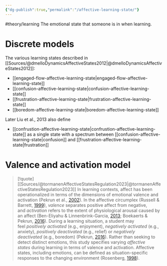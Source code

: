 ```yaml
---
{"dg-publish":true,"permalink":"/affective-learning-state/"}
---
```


#theory/learning
The emotional state that someone is in when learning. 

# Discrete models

The various learning states described in [[Sources/@dmelloDynamicsAffectiveStates2012\|@dmelloDynamicsAffectiveStates2012]]:
- [[engaged-flow-affective-learning-state\|engaged-flow-affective-learning-state]]
- [[confusion-affective-learning-state\|confusion-affective-learning-state]]
- [[frustration-affective-learning-state\|frustration-affective-learning-state]]
- [[boredom-affective-learning-state\|boredom-affective-learning-state]]

Later Liu et al., 2013 also define
- [[confrustion-affective-learning-state\|confrustion-affective-learning-state]] as a single state with a spectrum between [[confusion-affective-learning-state\|confusion]] and [[frustration-affective-learning-state\|frustration]]


# Valence and activation model

> [!quote] [[Sources/@tormanenAffectiveStatesRegulation2023\|@tormanenAffectiveStatesRegulation2023]]
> In learning contexts, affect has been operationalized in terms of the dimensions of emotional valence and activation (Pekrun et al., [2002](https://bpspsychub.onlinelibrary.wiley.com/doi/full/10.1111/bjep.12525#bjep12525-bib-0057)). In the affective circumplex (Russell & Barrett, [1999](https://bpspsychub.onlinelibrary.wiley.com/doi/full/10.1111/bjep.12525#bjep12525-bib-0067)), _valence_ separates positive affect from negative, and _activation_ refers to the extent of physiological arousal caused by an affect (Ben-Eliyahu & Linnenbrink-Garcia, [2013](https://bpspsychub.onlinelibrary.wiley.com/doi/full/10.1111/bjep.12525#bjep12525-bib-0012); Boekaerts & Pekrun, [2016](https://bpspsychub.onlinelibrary.wiley.com/doi/full/10.1111/bjep.12525#bjep12525-bib-0013)). During a learning situation, a student may feel _positively activated_ (e.g., enjoyment), _negatively activated_ (e.g., anxiety), _positively deactivated_ (e.g., relief) or _negatively deactivated_ (e.g., boredom) (Pekrun, [2016](https://bpspsychub.onlinelibrary.wiley.com/doi/full/10.1111/bjep.12525#bjep12525-bib-0056)). Rather than seeking to detect distinct emotions, this study specifies varying _affective states_ during learning in terms of valence and activation. Affective states, including emotions, can be defined as situation-specific responses to the changing environment (Rosenberg, [1998](https://bpspsychub.onlinelibrary.wiley.com/doi/full/10.1111/bjep.12525#bjep12525-bib-0075)).